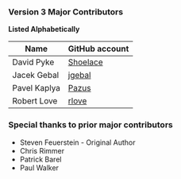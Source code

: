 
### Version 3 Major Contributors 

**Listed Alphabetically** 

| Name          | GitHub account  
| ------------  | --------------
| David Pyke    | [Shoelace](https://github.com/Shoelace)
| Jacek Gebal   | [jgebal](https://github.com/jgebal)
| Pavel  Kaplya | [Pazus](https://github.com/Pazus)
| Robert Love   | [rlove](https://github.com/rlove)


### Special thanks to prior major contributors

- Steven Feuerstein - Original Author
- Chris Rimmer
- Patrick Barel
- Paul Walker
